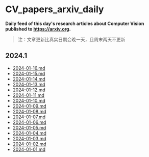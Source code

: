 # CV_papers_arxiv_daily
**Daily feed of this day's research articles about Computer Vision published to https://arxiv.org.**
> 注：文章更新比真实日期会晚一天，且周末两天不更新

## 2024.1
* [2024-01-16.md](./data/2024-01/2024-01-16.md)
* [2024-01-15.md](./data/2024-01/2024-01-15.md)
* [2024-01-14.md](./data/2024-01/2024-01-14.md)
* [2024-01-13.md](./data/2024-01/2024-01-13.md)
* [2024-01-12.md](./data/2024-01/2024-01-12.md)
* [2024-01-11.md](./data/2024-01/2024-01-11.md)
* [2024-01-10.md](./data/2024-01/2024-01-10.md)
* [2024-01-09.md](./data/2024-01/2024-01-09.md)
* [2024-01-08.md](./data/2024-01/2024-01-08.md)
* [2024-01-07.md](./data/2024-01/2024-01-07.md)
* [2024-01-06.md](./data/2024-01/2024-01-06.md)
* [2024-01-05.md](./data/2024-01/2024-01-05.md)
* [2024-01-04.md](./data/2024-01/2024-01-04.md)
* [2024-01-03.md](./data/2024-01/2024-01-03.md)
* [2024-01-02.md](./data/2024-01/2024-01-02.md)
* [2024-01-01.md](./data/2024-01/2024-01-01.md)